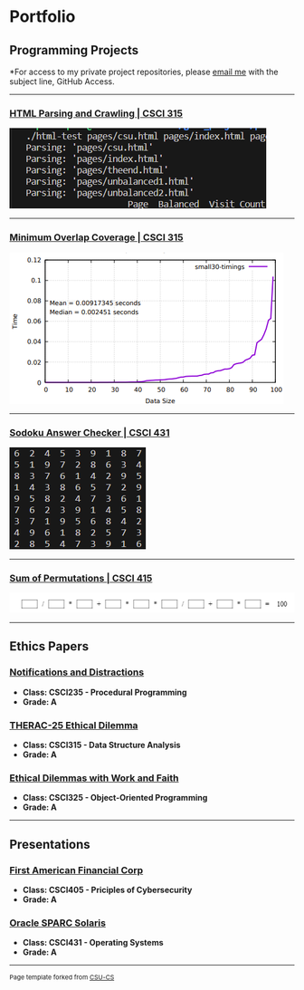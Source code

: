 Portfolio
=========

Programming Projects
--------------------

*For access to my private project repositories, please [email me](mailto:ephillips@csustudent.net?subject=GitHub%20Access) with the subject line, GitHub Access.

---
### [HTML Parsing and Crawling | CSCI 315](project1)

![Project 1 Thumbnail Name](images/prj1-logo.png)

---

### [Minimum Overlap Coverage | CSCI 315](project2)

![Project 2 Thumbnail Name](images/prj2-logo.png)

---

### [Sodoku Answer Checker | CSCI 431](project3)


![Project 3 Thumbnail Name](images/prj3-logo.png)

---

### [Sum of Permutations | CSCI 415](project4)

![Project 4 Thumbnail Name](images/prj4-logo.png)

---

Ethics Papers
-------------

### [Notifications and Distractions](/pdf/Ethics_Papper_CPP1.pdf)

-   **Class: CSCI235 - Procedural Programming**  
-   **Grade: A**

### [THERAC-25 Ethical Dilemma](/pdf/CSCI315_Ethics.pdf)

-   **Class: CSCI315 - Data Structure Analysis** 
-   **Grade: A**

### [Ethical Dilemmas with Work and Faith](/pdf/CSCI315_Ethics_Paper.pdf)

-   **Class: CSCI325 - Object-Oriented Programming** 
-   **Grade: A**

---

Presentations
-------------

### [First American Financial Corp](/pdf/security_presentation.pdf)

- **Class: CSCI405 - Priciples of Cybersecurity** 
- **Grade: A**


### [Oracle SPARC Solaris](/pdf/Oracle_SPARC_Solaris.pdf)

- **Class: CSCI431 - Operating Systems** 
- **Grade: A**

---

<p style="font-size:11px">Page template forked from <a href="https://github.com/csu-cs/csci-portfolio">CSU-CS</a></p>
<!-- Remove above link if you don't want to attributive -->    
